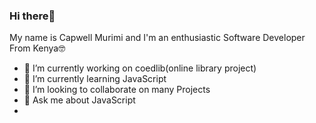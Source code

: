 ### Hi there👋 

My name is Capwell Murimi and I'm an enthusiastic Software Developer From Kenya🤓
- 🔭 I’m currently working on coedlib(online library project)
- 🌱 I’m currently learning JavaScript 
- 👯 I’m looking to collaborate on many Projects
- 💬 Ask me about JavaScript
- 


